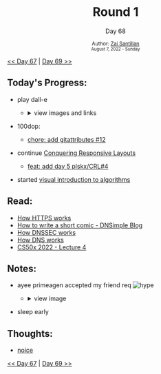 <div align="center">
  <h1>Round 1</h1>
  <p>Day 68</p>
  <sub>
    Author: <a href="https://github.com/plskz" target="_blank">Zai Santillan</a>
    <br>
    <small>August 7, 2022 - Sunday</small>
  </sub>
</div>

[<< Day 67](day067.md) | [Day 69 >>](day069.md)

## Today's Progress:

- play dall-e

  - <details>
    <summary>view images and links</summary>

    ![image](https://user-images.githubusercontent.com/57343545/188609030-f92de8ff-7390-4972-be24-0a1aae0d2a86.png)

    ![image](https://user-images.githubusercontent.com/57343545/188609057-683b0275-cc96-47e8-b9d3-c6505f9ed0d3.png)

    ![image](https://user-images.githubusercontent.com/57343545/188609085-013902de-dbba-42e9-9f0a-378a61077b23.png)

    ![image](https://user-images.githubusercontent.com/57343545/188609138-42a7b2ca-0f79-42e0-94e6-dfd9cd3736a9.png)

    > - https://labs.openai.com/s/myxeWDBOhqU0LiA27Y0QyV5G
    > - https://labs.openai.com/s/XTwGAo0XZPW2jJRNh0Oew786
    > - https://labs.openai.com/s/acUhp3aradkIcKFSweg38qgx
    > - https://labs.openai.com/s/VilrNCCopGBWhRly5UVx5oTs
    > - https://labs.openai.com/s/Prv7dWti9Jh6dStK5iUpCdD4
    > - https://labs.openai.com/s/EhCuSnGoBlOPYPDw1MXPCy23
    > - https://labs.openai.com/s/GXpFUjavba4iZgljmkoWVWm8
    > - https://labs.openai.com/s/UpR2Lveef8liK2B6GWuJhsc3
    > - https://labs.openai.com/s/In8IjHhMUliSpOiC1zxWLjrM
    > - https://labs.openai.com/s/orPF01zxi6qSukrHNnetPTTn
    > - https://labs.openai.com/s/ECJZOsROmDcDThJIOmO9JI2m
    > - https://labs.openai.com/s/6wz5htXNB9n6FNwwQquBtNdB
    > - https://labs.openai.com/s/l5YtEstuq6QedqwffrQJ90vJ
    > - https://labs.openai.com/s/fNc7us5Hvk29EDrjAt6tUdKU
    > - https://labs.openai.com/s/bvKzupkFHKSWe5aIZqSIkPnu
    > - https://labs.openai.com/s/Kl4XPd7lhW2ORm5NYe5WvgkC
    > - https://labs.openai.com/s/5V4Blu6hb37hxgQ02f9zgwyL
    > - https://labs.openai.com/s/5zt9KuozrZO2YTU35R3IKhqr

    </details>

- 100dop:
  - [chore: add gitattributes #12](https://github.com/plskz/100-days-of-productivity/pull/12)
- continue [Conquering Responsive Layouts](https://courses.kevinpowell.co/view/courses/conquering-responsive-layouts)
  - [feat: add day 5 plskx/CRL#4](https://github.com/plskx/CRL/pull/4)
- started [visual introduction to algorithms](https://www.educative.io/courses/visual-introduction-to-algorithms)

## Read:

- [How HTTPS works](https://howhttps.works/)
- [How to write a short comic - DNSimple Blog](https://blog.dnsimple.com/2017/04/how-to-write-a-comic/)
- [How DNSSEC works](https://howdnssec.works/)
- [How DNS works](https://howdns.works/)
- [CS50x 2022 - Lecture 4](https://cs50.harvard.edu/x/2022/notes/4/)

## Notes:

- ayee primeagen accepted my friend req ![hype](https://cdn.discordapp.com/emojis/726750374698024960.gif?size=28&quality=lossless)

  - <details>
    <summary>view image</summary>

    ![image](https://user-images.githubusercontent.com/57343545/188607412-09371f8d-2ee0-41fa-9160-e1ebdbc28198.png)

  </details>

- sleep early

## Thoughts:

- [noice](https://twitter.com/IRCSS/status/1554088473434509313)

[<< Day 67](day067.md) | [Day 69 >>](day069.md)
